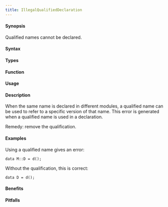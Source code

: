 ```yaml
---
title: IllegalQualifiedDeclaration
---
```


#### Synopsis

Qualified names cannot be declared.

#### Syntax

#### Types

#### Function
       
#### Usage

#### Description

When the same name is declared in different modules, a qualified name can be used to refer to a specific version of that name.
This error is generated when a qualified name is used in a declaration.

Remedy: remove the qualification.

#### Examples

Using a qualified name gives an error:
```rascal-shell,error
data M::D = d();
```
Without the qualification, this is correct:
```rascal-shell,continue
data D = d();
```

#### Benefits

#### Pitfalls

